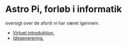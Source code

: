 # Astro Pi, forløb i informatik
oversigt over de afsnit vi har været igennem.



* [Virtuel introduktion.](/materiale/virtuelIntroduktion.md)
* [Idegenerering.](/materiale/Idegenerering.md)
